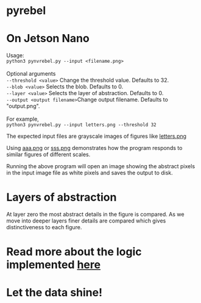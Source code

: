 # pyrebel
# On Jetson Nano
Usage:<br>
```python3 pynvrebel.py --input <filename.png>```<br><br>
Optional arguments<br>
```--threshold <value>``` Change the threshold value. Defaults to 32.<br>
```--blob <value>``` Selects the blob. Defaults to 0.<br>
```--layer <value>``` Selects the layer of abstraction. Defaults to 0.<br>
```--output <output filename>```Change output filename. Defaults to "output.png".<br><br>
For example,<br>
```python3 pynvrebel.py --input letters.png --threshold 32```<br>

The expected input files are grayscale images of figures like <a href="https://github.com/ps-nithin/pyrebel/blob/main/letters.png">letters.png</a><br>

Using <a href="https://github.com/ps-nithin/pyrebel/blob/main/aaa.png">aaa.png</a> or <a href="https://github.com/ps-nithin/pyrebel/blob/main/sss.png">sss.png</a> demonstrates how the program responds to similar figures of different scales.<br>

Running the above program will open an image showing the abstract pixels in the input image file as white pixels and saves the output to disk.
# Layers of abstraction
At layer zero the most abstract details in the figure is compared. As we move into deeper layers finer details are compared which gives distinctiveness to each figure.
# Read more about the logic implemented <a href="https://github.com/ps-nithin/pyrebel/blob/main/abstract.pdf">here</a>

# Let the data shine!
